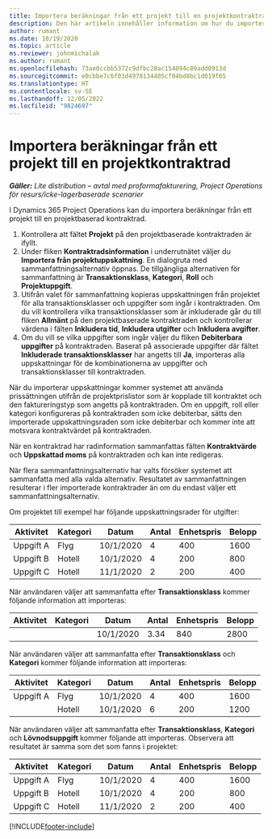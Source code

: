 ```yaml
---
title: Importera beräkningar från ett projekt till en projektkontraktrad
description: Den här artikeln innehåller information om hur du importerar ekonomiska uppskattningar från ett projekt till en kontraktsrad.
author: rumant
ms.date: 10/19/2020
ms.topic: article
ms.reviewer: johnmichalak
ms.author: rumant
ms.openlocfilehash: 73ae0ccbb5372c9dfbc28ac154094c89add0913d
ms.sourcegitcommit: e0cbbe7c6f03d4978134405cf04bd8bc1d019f65
ms.translationtype: HT
ms.contentlocale: sv-SE
ms.lasthandoff: 12/05/2022
ms.locfileid: "9824697"
---
```

# <a name="import-estimates-from-a-project-to-a-project-contract-line"></a>Importera beräkningar från ett projekt till en projektkontraktrad

_**Gäller:** Lite distribution – avtal med proformafakturering, Project Operations för resurs/icke-lagerbaserade scenarier_

I Dynamics 365 Project Operations kan du importera beräkningar från ett projekt till en projektbaserad kontraktrad.

1. Kontrollera att fältet **Projekt** på den projektbaserade kontraktraden är ifyllt.
2. Under fliken **Kontraktradsinformation** i underrutnätet väljer du **Importera från projektuppskattning**. En dialogruta med sammanfattningsalternativ öppnas. De tillgängliga alternativen för sammanfattning är **Transaktionsklass**, **Kategori**, **Roll** och **Projektuppgift**.
3. Utifrån valet för sammanfattning kopieras uppskattningen från projektet för alla transaktionsklasser och uppgifter som ingår i kontraktraden. Om du vill kontrollera vilka transaktionsklasser som är inkluderade går du till fliken **Allmänt** på den projektbaserade kontraktraden och kontrollerar värdena i fälten **Inkludera tid**, **Inkludera utgifter** och **Inkludera avgifter**. 
4. Om du vill se vilka uppgifter som ingår väljer du fliken **Debiterbara uppgifter** på kontraktraden. Baserat på associerade uppgifter där fältet **Inkluderade transaktionsklasser** har angetts till **Ja**, importeras alla uppskattningar för de kombinationerna av uppgifter och transaktionsklasser till kontraktraden.

När du importerar uppskattningar kommer systemet att använda prissättningen utifrån de projektprislistor som är kopplade till kontraktet och den faktureringstyp som angetts på kontraktraden. Om en uppgift, roll eller kategori konfigureras på kontraktraden som icke debiterbar, sätts den importerade uppskattningsraden som icke debiterbar och kommer inte att motsvara kontraktvärdet på kontraktraden.

När en kontraktrad har radinformation sammanfattas fälten **Kontraktvärde** och **Uppskattad moms** på kontraktraden och kan inte redigeras.

När flera sammanfattningsalternativ har valts försöker systemet att sammanfatta med alla valda alternativ. Resultatet av sammanfattningen resulterar i fler importerade kontraktrader än om du endast väljer ett sammanfattningsalternativ.

Om projektet till exempel har följande uppskattningsrader för utgifter:

| Aktivitet | Kategori | Datum | Antal | Enhetspris | Belopp |
| --- | --- | --- | --- | --- | --- |
| Uppgift A | Flyg | 10/1/2020 | 4 | 400 | 1600 |
| Uppgift B | Hotell | 10/1/2020 | 4 | 200 | 800 |
| Uppgift C | Hotell | 11/1/2020 | 2 | 200 | 400 |

När användaren väljer att sammanfatta efter **Transaktionsklass** kommer följande information att importeras:

| Aktivitet | Kategori | Datum | Antal | Enhetspris | Belopp |
| --- | --- | --- | --- | --- | --- |
| &nbsp; | &nbsp; | 10/1/2020 | 3.34 | 840 | 2800 |

När användaren väljer att sammanfatta efter **Transaktionsklass** och **Kategori** kommer följande information att importeras:

| Aktivitet | Kategori | Datum | Antal | Enhetspris | Belopp |
| --- | --- | --- | --- | --- | --- |
| Uppgift A | Flyg | 10/1/2020 | 4 | 400 | 1600 |
| &nbsp;| Hotell | 10/1/2020 | 6 | 200 | 1200 |

När användaren väljer att sammanfatta efter **Transaktionsklass**, **Kategori** och **Lövnodsuppgift** kommer följande att importeras. Observera att resultatet är samma som det som fanns i projektet:

| Aktivitet | Kategori | Datum | Antal | Enhetspris | Belopp |
| --- | --- | --- | --- | --- | --- |
| Uppgift A | Flyg | 10/1/2020 | 4 | 400 | 1600 |
| Uppgift B | Hotell | 10/1/2020 | 4 | 200 | 800 |
| Uppgift C | Hotell | 11/1/2020 | 2 | 200 | 400 |


[!INCLUDE[footer-include](../../includes/footer-banner.md)]
